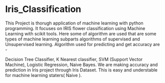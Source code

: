 # Iris_Classification

This Project is thorugh application of machine learning with python programming. It focuses on IRIS flower classification using Machine Learning with scikit tools. Here some of algorithm are used that are some types of machine learning subparts algorithms of supervised and Unsupervised learning. Algorithm used for predicting and get accuracy are -

Decision Tree Classifier, K Nearest classifier, SVM (Support Vector Machine), Logistic Regression, Naive Bayes. We are making accuracy and prediction in Iris project through Iris Dataset. This is easy and understable for machine learning staters( Naive ).
